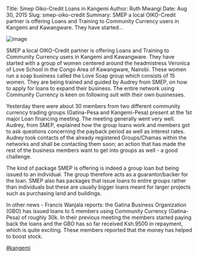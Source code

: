 Title: Smep Oiko-Credit Loans in Kangemi
Author: Ruth Mwangi
Date: Aug 30, 2015
Slug: smep-oiko-credit
Summary: SMEP a local OIKO-Credit partner is offering Loans and Training to Community Currency users in Kangemi and Kawangware. They have started...

![image](/images/blog/smep-oiko-credit1.webp)

SMEP a local OIKO-Credit partner is offering Loans and Training to
Community Currency users in Kangemi and Kawangware. They have started
with a group of women centered around the headmistress Veronica of Love
School in the Congo Area of Kawangware, Nairobi. These women run a soap
business called the Love Soap group which consists of 15 women. They are
being trained and guided by Audrey from SMEP, on how to apply for loans
to expand their business. The entire network using Community Currency is
keen on following suit with their own businesses.

Yesterday there were about 30 members from two different community
currency trading groups (Gatina-Pesa and Kangemi-Pesa) present at the
1st major Loan financing meeting. The meeting generally went very well.
Audrey, from SMEP, explained how the group loans work and members got to
ask questions concerning the payback period as well as interest rates.
Audrey took contacts of the already registered Groups/Chamas within the
networks and shall be contacting them soon; an action that has made the
rest of the business members want to get into groups as well - a good
challenge.

The kind of package SMEP is offering is indeed a group loan but being
issued to an individual. The group therefore acts as a guarantor/backer
for the loan. SMEP also has packages that issue loans to entire groups
rather than individuals but these are usually bigger loans meant for
larger projects such as purchasing land and buildings.

In other news - Francis Wanjala reports: the Gatina Business
Organization (GBO) has issued loans to 5 members using Community
Currency (Gatina-Pesa) of roughly 30k. In their previous meeting the
members started paying back the loans and the GBO has so far received
Ksh.9500 in repayment, which is quite exciting. These members reported
that the money has helped to boost stock.

[#kangemi](https://www.grassrootseconomics.org/blog/hashtags/kangemi)
